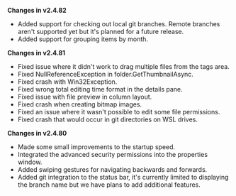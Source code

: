 **Changes in v2.4.82**

- Added support for checking out local git branches. Remote branches aren't supported yet but it's planned for a future release.
- Added support for grouping items by month.

**Changes in v2.4.81**

- Fixed issue where it didn't work to drag multiple files from the tags area.
- Fixed NullReferenceException in folder.GetThumbnailAsync.
- Fixed crash with Win32Exception.
- Fixed wrong total editing time format in the details pane.
- Fixed issue with file preview in column layout.
- Fixed crash when creating bitmap images.
- Fixed an issue where it wasn't possible to edit some file permissions.
- Fixed crash that would occur in git directories on WSL drives.

**Changes in v2.4.80**

- Made some small improvements to the startup speed.
- Integrated the advanced security permissions into the properties window.
- Added swiping gestures for navigating backwards and forwards. 
- Added git integration to the status bar, it's currently limited to displaying the branch name but we have plans to add additional features.
